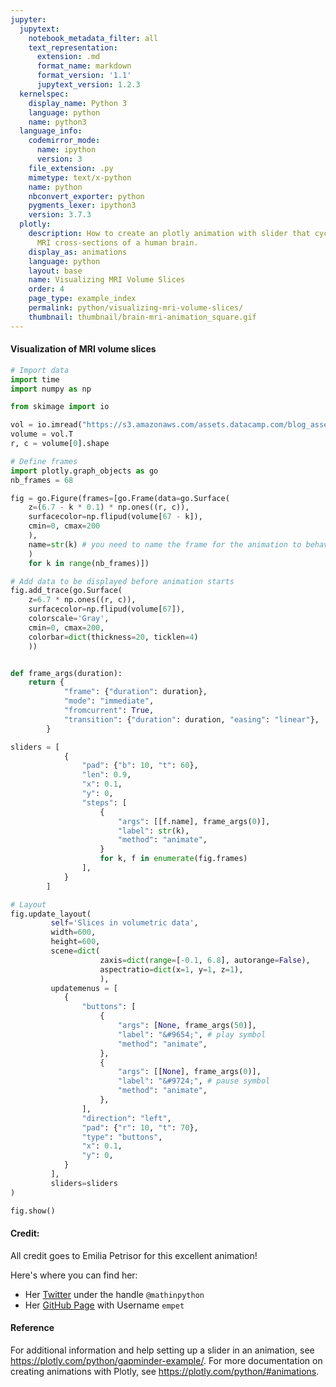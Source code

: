 ```yaml
---
jupyter:
  jupytext:
    notebook_metadata_filter: all
    text_representation:
      extension: .md
      format_name: markdown
      format_version: '1.1'
      jupytext_version: 1.2.3
  kernelspec:
    display_name: Python 3
    language: python
    name: python3
  language_info:
    codemirror_mode:
      name: ipython
      version: 3
    file_extension: .py
    mimetype: text/x-python
    name: python
    nbconvert_exporter: python
    pygments_lexer: ipython3
    version: 3.7.3
  plotly:
    description: How to create an plotly animation with slider that cycles through
      MRI cross-sections of a human brain.
    display_as: animations
    language: python
    layout: base
    name: Visualizing MRI Volume Slices
    order: 4
    page_type: example_index
    permalink: python/visualizing-mri-volume-slices/
    thumbnail: thumbnail/brain-mri-animation_square.gif
---
```


#### Visualization of MRI volume slices

```python
# Import data
import time
import numpy as np

from skimage import io

vol = io.imread("https://s3.amazonaws.com/assets.datacamp.com/blog_assets/attention-mri.tif")
volume = vol.T
r, c = volume[0].shape

# Define frames
import plotly.graph_objects as go
nb_frames = 68

fig = go.Figure(frames=[go.Frame(data=go.Surface(
    z=(6.7 - k * 0.1) * np.ones((r, c)),
    surfacecolor=np.flipud(volume[67 - k]),
    cmin=0, cmax=200
    ),
    name=str(k) # you need to name the frame for the animation to behave properly
    )
    for k in range(nb_frames)])

# Add data to be displayed before animation starts
fig.add_trace(go.Surface(
    z=6.7 * np.ones((r, c)),
    surfacecolor=np.flipud(volume[67]),
    colorscale='Gray',
    cmin=0, cmax=200,
    colorbar=dict(thickness=20, ticklen=4)
    ))


def frame_args(duration):
    return {
            "frame": {"duration": duration},
            "mode": "immediate",
            "fromcurrent": True,
            "transition": {"duration": duration, "easing": "linear"},
        }

sliders = [
            {
                "pad": {"b": 10, "t": 60},
                "len": 0.9,
                "x": 0.1,
                "y": 0,
                "steps": [
                    {
                        "args": [[f.name], frame_args(0)],
                        "label": str(k),
                        "method": "animate",
                    }
                    for k, f in enumerate(fig.frames)
                ],
            }
        ]

# Layout
fig.update_layout(
         self='Slices in volumetric data',
         width=600,
         height=600,
         scene=dict(
                    zaxis=dict(range=[-0.1, 6.8], autorange=False),
                    aspectratio=dict(x=1, y=1, z=1),
                    ),
         updatemenus = [
            {
                "buttons": [
                    {
                        "args": [None, frame_args(50)],
                        "label": "&#9654;", # play symbol
                        "method": "animate",
                    },
                    {
                        "args": [[None], frame_args(0)],
                        "label": "&#9724;", # pause symbol
                        "method": "animate",
                    },
                ],
                "direction": "left",
                "pad": {"r": 10, "t": 70},
                "type": "buttons",
                "x": 0.1,
                "y": 0,
            }
         ],
         sliders=sliders
)

fig.show()
```

#### Credit:
All credit goes to Emilia Petrisor for this excellent animation!

Here's where you can find her:
- Her [Twitter](https://twitter.com/mathinpython) under the handle `@mathinpython`
- Her [GitHub Page](https://github.com/empet) with Username `empet`


#### Reference
For additional information and help setting up a slider in an animation, see https://plotly.com/python/gapminder-example/. For more documentation on creating animations with Plotly, see https://plotly.com/python/#animations.


